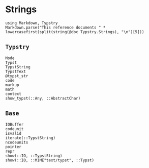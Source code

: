 
# Strings

```@eval
using Markdown, Typstry
Markdown.parse("This reference documents " * lowercasefirst(split(string(@doc Typstry.Strings), "\n")[5]))
```

## `Typstry`

```@docs
Mode
Typst
TypstString
TypstText
@typst_str
code
markup
math
context
show_typst(::Any, ::AbstractChar)
```

## `Base`

```@docs
IOBuffer
codeunit
isvalid
iterate(::TypstString)
ncodeunits
pointer
repr
show(::IO, ::TypstString)
show(::IO, ::MIME"text/typst", ::Typst)
```
